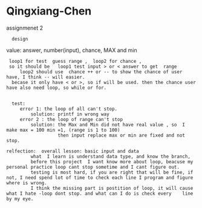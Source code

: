 # Qingxiang-Chen

assignmenet 2 

      design 
  value: answer, number(input), chance,  MAX and min 
  
     loop1 for test  guess range ,  loop2 for chance , 
     so it should be   loop1 test input > or < answer to get  range 
         loop2 should use  chance ++ or -- to show the chance of user have, I think -- will easier. 
      becase it only have < or >, so if will be used. then the chance user have also need loop, so while or for. 
      
      
      test: 
         error 1: the loop of all can't stop. 
             solution: printf in wrong way
         error 2 : the loop of range can't stop 
             solution: the Max and Min did not have real value , so  I make max = 100 min =1, (range is 1 to 100)
                       then input replace max or min are fixed and not stop.
     
    relfection:  overall lesson: basic input and data
             what  I learn is understand data type, and know the branch, 
             before this project  I want know more about loop, beacuse my personal practice loop cant stop sometime and I cant figure out.
             testing is most hard, if you are right that will be fine, if not, I need spend lot of time to check each line I program and figure where is wrong.
             I think the missing part is postition of loop, it will cause what I hate -loop dont stop. and what can I do is check every    line by my eye.
  
